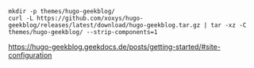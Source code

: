 ```
mkdir -p themes/hugo-geekblog/
curl -L https://github.com/xoxys/hugo-geekblog/releases/latest/download/hugo-geekblog.tar.gz | tar -xz -C themes/hugo-geekblog/ --strip-components=1
```

https://hugo-geekblog.geekdocs.de/posts/getting-started/#site-configuration